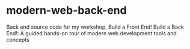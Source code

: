 # modern-web-back-end
Back end source code for my workshop, Build a Front End! Build a Back End!: A guided hands-on tour of modern web development tools and concepts
